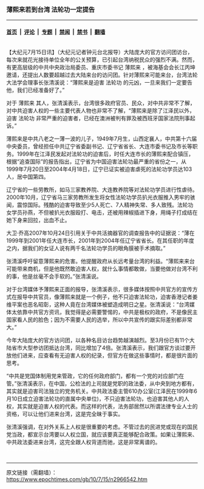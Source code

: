 ### 薄熙来若到台湾  法轮功一定提告

---

#### [首页](../../../..?n2966542) &nbsp;|&nbsp; [评论](../../../../../epoch-comment?n2966542) &nbsp;|&nbsp; [专题](../../../../../epoch-special?n2966542) &nbsp;|&nbsp; [禁闻](../../../../../epoch-news?n2966542) &nbsp;|&nbsp; [禁书](../../../../../books?n2966542) &nbsp;|&nbsp; [翻墙](https://github.com/gfw-breaker/nogfw/blob/master/README.md?n2966542)


<div class="column" id="artbody" itemprop="articleBody">
 <!-- article content begin -->
 <p>
  【大纪元7月15日讯】（大纪元记者钟元台北报导）大陆庞大的官方访问团访台，每次来就花光接待单位全年的公关预算，已引起台湾纳税民众的强烈不满。然而，有更高层级的中共中央政治局委员、重庆市委书记
  <ok href="https://www.epochtimes.com/gb/tag/%E8%96%84%E7%86%99%E6%9D%A5.html">
   薄熙来
  </ok>
  ，被海基会会长江丙坤邀请，还提出人数要超越过去大陆来台的访问团。针对薄熙来可能来台，台湾法轮大法学会理事长张清溪说：“薄熙来是迫害
  <ok href="https://www.epochtimes.com/gb/tag/%E6%B3%95%E8%BD%AE%E5%8A%9F.html">
   法轮功
  </ok>
  的元凶，一旦来我们一定要告他，我们已经准备好了。”
 </p>
 <p>
  对于
  <ok href="https://www.epochtimes.com/gb/tag/%E8%96%84%E7%86%99%E6%9D%A5.html">
   薄熙来
  </ok>
  其人，张清溪表示，台湾很多政府官员、民众，对中共非常不了解，对中共迫害人权的一些主要代表人物也非常不了解，“薄熙来是除了江泽民以外，迫害
  <ok href="https://www.epochtimes.com/gb/tag/%E6%B3%95%E8%BD%AE%E5%8A%9F.html">
   法轮功
  </ok>
  非常严重的迫害者，已经在澳洲被判有罪及被西班牙国家法院刑事起诉。”
 </p>
 <p>
  薄熙来是中共八老之一薄一波的儿子，1949年7月生，山西定襄人，中共第十六届中央委员，曾经担任中共辽宁省委副书记、辽宁省省长、大连市委书记及市长等职务。1999年在江泽民发起对法轮功的迫害后，时任大连市长的薄熙来配合镇压，根据“追查国际”的报告指出，辽宁省为中国迫害法轮功最严重的省份之一，从1999年7月20日至2004年4月18日，辽宁已证实被迫害虐死的法轮功学员达103人，居中国第四。
 </p>
 <p>
  辽宁省的一些劳教所，如马三家教养院、大连教养院等对法轮功学员进行性虐待。2000年10月，辽宁省马三家劳教所发生将女性法轮功学员扒光衣服推入男牢的骇闻，震惊国际。残酷的迫害导致至少5人死亡、7人精神失常、多人致残。法轮功女学员孙燕，不但被扒光衣服殴打、电击，还被用辣椒插进下身，用绳子打成结在她下身来回拉，出血不止。
 </p>
 <p>
  大卫‧乔高2007年10月24日引用关于中共活摘器官的调查报告中的证据说：“薄在1999年到2001年任大连市长，2001年到2004年任辽宁省省长。在其任职的年度之内，据我们的女证人说有两千名法轮功学员的眼角膜被手术摘取。”
 </p>
 <p>
  张清溪呼吁留意薄熙来的危害。他提醒政府从长远考量台湾的利益。“薄熙来来台可能带来商机，但是他既然敢迫害人权，就什么事情都敢做，当要他做对台湾不利的事，他是丝毫不会手软的。”张清溪说。
 </p>
 <p>
  对于台湾媒体予薄熙来正面的报导，张清溪表示，很多媒体按照中共官方的宣传方式在报导中共官员，像薄熙来就是一个例子，他不只迫害法轮功，迫害香港记者姜维平案也恶名昭彰，这种人竟在台湾媒体被塑造成明日之星。张清溪说：“台湾媒体太依靠中共官方资讯，我觉得是必需要警惕的，中共是极权的政府，不是像民主国家看人民的脸色；因为不需要人民的选举，所以中共宣传的跟实际差别都非常大。”
 </p>
 <p>
  今年大陆庞大的官方访问团，以各种名目访台趋势越演越烈。至3月份已有11个大陆省市大型参访团抵达台湾，同比增加了4倍。张清溪表示，我们跟官方谈过要开放他们进来，应查看有无迫害人权的纪录，但官方在做这些事情时，都是很片面的思考。
 </p>
 <p>
  “中共是党国体制用党来管政，它的任何政府部门，都有一个党的对应部门在管。”张清溪表示，在中国，公检法的上司就是党职的政法委，从中央到地方都有，其实就是迫害司法独立的党务机关。中共政法委主管610办公室(江泽民在1999年6月10日成立迫害法轮功的直属中央单位)，不只迫害法轮功，也迫害其他人的人权，其实就是迫害人权的代表。而这样的代表，法务部居然以所谓法律专业人士的资格，可以让他们进来台湾，这是完全昧于事实。
 </p>
 <p>
  张清溪强调，在对外关系上人权是很重要的考虑。不管过去的民进党或现在的国民党当政，都宣示台湾要以人权立国，就应该要真正能够配合政策。如果让薄熙来、中共政法委进来台湾，这完全跟人权背道而驰，这是非常离谱的。
  <font color="#ffffff">
   (http://www.dajiyuan.com)
  </font>
 </p>
 <!-- article content end -->
</div>


---

原文链接（需翻墙）：https://www.epochtimes.com/gb/10/7/15/n2966542.htm